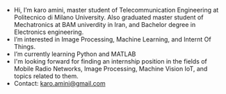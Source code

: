 -  Hi, I’m karo amini, master student of Telecommunication Engineering at Politecnico di Milano University. Also graduated master student of Mechatronics at BAM univerdity in Iran, and Bachelor degree in Electronics engineering.
-  I’m interested in Image Processing, Machine Learning, and Internt Of Things.
-  I’m currently learning Python and MATLAB
-  I'm looking forward for finding an internship position in the fields of Mobile Radio Networks, Image Processing, Machine Vision IoT, and topics related to them.
-  Contact: karo.amini@gmail.com

<!---
karoamini/karoamini is a ✨ special ✨ repository because its `README.md` (this file) appears on your GitHub profile.
You can click the Preview link to take a look at your changes.
--->
